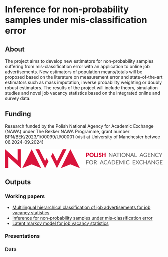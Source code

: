 # Inference for non-probability samples under mis-classification error

## About

The project aims to develop new estimators for non-probability samples suffering from mis-classification error with an application to online job advertisements. New estimators of population means/totals will be proposed based on the literature on measurement error and state-of-the-art estimators such as mass imputation, inverse probability weighting or doubly robust estimators. The results of the project will include theory, simulation studies and novel job vacancy statistics based on the integrated online and survey data.

## Funding

Research funded by the Polish National Agency for Academic Exchange (NAWA) under The Bekker NAWA Programme, grant number BPN/BEK/2023/1/00099/U/00001 (visit at University of Manchester betwee 06.2024-09.2024)

[![](../imgs/logo-nawa.png)](https://nawa.gov.pl/en/)

## Outputs

### Working papers

+ [Multilingual hierarchical classification of job advertisements for job vacancy statistics](https://github.com/OJALAB/paper-job-ads-classifier)
+ [Inference for non-probability samples under mis-classification error](https://github.com/NAWA-Bekker-2024/paper-misclass-nonprob)
+ [Latent markov model for job vacancy statistics]()

### Presentations

### Data

